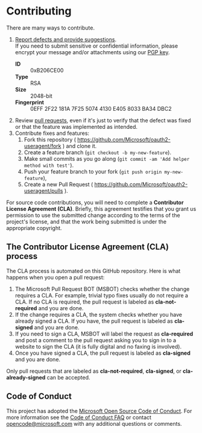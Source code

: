 Contributing
============
There are many ways to contribute.

1. [Report defects and provide suggestions](https://github.com/Microsoft/oauth2-useragent/issues). <br />
    If you need to submit sensitive or confidential information, please encrypt your message and/or attachments using our [PGP key](https://java.visualstudio.com/Content/RPM-GPG-KEY-olivida.txt).
    <dl>
        <dt><strong>ID</strong></dt>
        <dd>0xB206CE00</dd>
        <dt><strong>Type</strong></dt>
        <dd>RSA</dd>
        <dt><strong>Size</strong></dt>
        <dd>2048-bit</dd>
        <dt><strong>Fingerprint</strong></dt>
        <dd>0EFF 2F22 181A 7F25 5074  4130 E405 8033 BA34 DBC2</dd>
    </dl>
2. Review [pull requests](https://github.com/Microsoft/oauth2-useragent/pulls), even if it's just to verify that the defect was fixed or that the feature was implemented as intended.
3. Contribute fixes and features:
    1. Fork this repository ( https://github.com/Microsoft/oauth2-useragent/fork ) and clone it.
    2. Create a feature branch (`git checkout -b my-new-feature`).
    3. Make small commits as you go along (`git commit -am 'Add helper method with test'`).
    4. Push your feature branch to your fork (`git push origin my-new-feature`),
    5. Create a new Pull Request ( https://github.com/Microsoft/oauth2-useragent/pulls ).

For source code contributions, you will need to complete a **Contributor License Agreement (CLA)**. Briefly, this agreement testifies that you grant us permission to use the submitted change according to the terms of the project's license, and that the work being submitted is under the appropriate copyright.

The Contributor License Agreement (CLA) process
-----------------------------------------------
The CLA process is automated on this GitHub repository.  Here is what happens when you open a pull request:

1. The Microsoft Pull Request BOT (MSBOT) checks whether the change requires a CLA. For example, trivial typo fixes usually do not require a CLA. If no CLA is required, the pull request is labeled as **cla-not-required** and you are done.
2. If the change requires a CLA, the system checks whether you have already signed a CLA. If you have, the pull request is labeled as **cla-signed** and you are done.
3. If you need to sign a CLA, MSBOT will label the request as **cla-required** and post a comment to the pull request asking you to sign in to a website to sign the CLA (it is fully digital and no faxing is involved).
4. Once you have signed a CLA, the pull request is labeled as **cla-signed** and you are done.

Only pull requests that are labeled as **cla-not-required**, **cla-signed**, or **cla-already-signed** can be accepted.


Code of Conduct
---------------
This project has adopted the [Microsoft Open Source Code of Conduct](https://opensource.microsoft.com/codeofconduct/). For more information see the [Code of Conduct FAQ](https://opensource.microsoft.com/codeofconduct/faq/) or contact [opencode@microsoft.com](mailto:opencode@microsoft.com) with any additional questions or comments.
